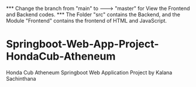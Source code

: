 *** Change the branch from "main" to ---> "master" for View the Frontend and Backend codes. ***
The Folder "src" contains the Backend, and the Module "Frontend" contains the frontend of HTML and JavaScript.

# Springboot-Web-App-Project-HondaCub-Atheneum
Honda Cub Atheneum Springboot Web Application Project by Kalana Sachinthana



